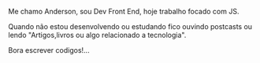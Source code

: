Me chamo Anderson, sou Dev Front End, hoje trabalho focado com JS.

Quando não estou desenvolvendo ou estudando fico ouvindo postcasts ou lendo "Artigos,livros ou algo relacionado a tecnologia".

Bora escrever codigos!...
